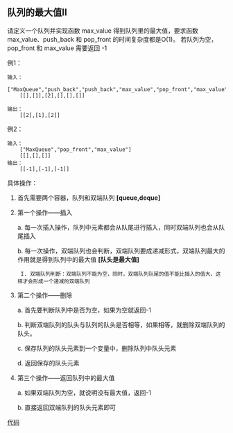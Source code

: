 ## 队列的最大值II

请定义一个队列并实现函数 max_value 得到队列里的最大值，要求函数max_value、push_back 和 pop_front 的时间复杂度都是O(1)。
若队列为空，pop_front 和 max_value 需要返回 -1

例1：
```
输入：
    ["MaxQueue","push_back","push_back","max_value","pop_front","max_value"]
    [[],[1],[2],[],[],[]]

输出：
    [[2],[1],[2]]
```

例2：
```
输入：
    ["MaxQueue","pop_front","max_value"]
    [[],[],[]]
输出：
    [[-1],[-1],[-1]]
```

具体操作：

1. 首先需要两个容器，队列和双端队列 **[queue,deque]**

2. 第一个操作——插入

    a. 每一次插入操作，队列中元素都会从队尾进行插入，同时双端队列也会从队尾插入

    b. 每一次操作，双端队列也会判断，双端队列要成递减形式，双端队列最大的作用就是得到队列中的最大值 **[队头是最大值]**

        I. 双端队列判断：双端队列不能为空，同时，双端队列队尾的值不能比插入的值大，这样才会形成一个递减的双端队列

3. 第二个操作——删除

    a. 首先要判断队列中是否为空，如果为空就返回-1

    b. 判断双端队列的队头与队列的队头是否相等，如果相等，就删除双端队列的队头。

    c. 保存队列的队头元素到一个变量中，删除队列中队头元素

    d. 返回保存的队头元素

4. 第三个操作——返回队列中的最大值

    a. 如果双端队列为空，就说明没有最大值，返回-1

    b. 直接返回双端队列的队头元素即可

[代码](https://github.com/Ray-ye/book/blob/master/algorithm/algorithmcode/queue/%E9%9D%A2%E8%AF%95%E9%A2%9859%20-%20II.%20%E9%98%9F%E5%88%97%E7%9A%84%E6%9C%80%E5%A4%A7%E5%80%BC.h)